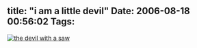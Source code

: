 title: "i am a little devil"
Date: 2006-08-18 00:56:02
Tags: 
---
<a title="click here to do the best personality test ever" href="http://www.theboyleastlikelyto.co.uk/quiz/"><img border="0" title="the devil with a saw" src="http://www.theboyleastlikelyto.co.uk/quiz/i_C.gif"/></a>
